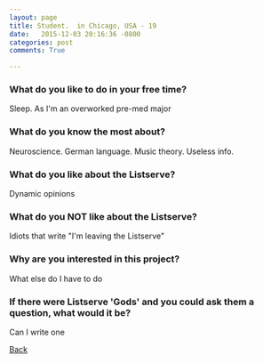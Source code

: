 ```yaml
---
layout: page
title: Student.  in Chicago, USA - 19
date:   2015-12-03 20:16:36 -0800
categories: post
comments: True

---
```


### What do you like to do in your free time?
<p>Sleep. As I'm an overworked pre-med major</p>

### What do you know the most about?
<p>Neuroscience. German language. Music theory. Useless info. </p>

### What do you like about the Listserve?
<p>Dynamic opinions </p>

### What do you NOT like about the Listserve?
<p>Idiots that write "I'm leaving the Listserve"</p>

### Why are you interested in this project?
<p>What else do I have to do</p>

### If there were Listserve 'Gods' and you could ask them a question, what would it be?
<p>Can I write one</p>

[Back][1]

[1]: /home/responders/all